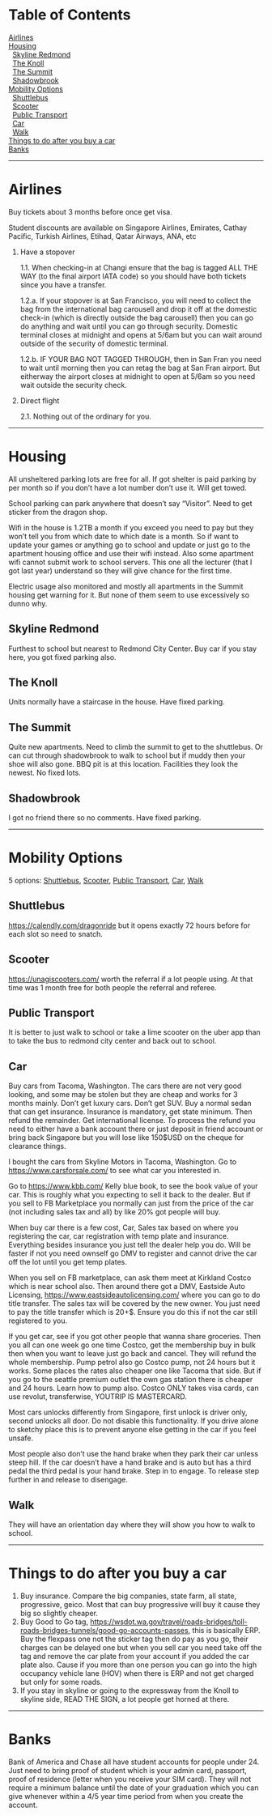 # Table of Contents
[Airlines](/README.md/#airlines)<br>
[Housing](/README.md/#housing)<br>
&nbsp;&nbsp;[Skyline Redmond](/README.md/#skyline-redmond)<br>
&nbsp;&nbsp;[The Knoll](/README.md/#the-knoll)<br>
&nbsp;&nbsp;[The Summit](/README.md/#the-summit)<br>
&nbsp;&nbsp;[Shadowbrook](/README.md/#shadowbrook)<br>
[Mobility Options](/README.md/#mobility-options-to-school)<br>
&nbsp;&nbsp;[Shuttlebus](/README.md/#shuttle-bus)<br>
&nbsp;&nbsp;[Scooter](/README.md/#scooter)<br>
&nbsp;&nbsp;[Public Transport](/README.md/#public-transport)<br>
&nbsp;&nbsp;[Car](/README.md/#car)<br>
&nbsp;&nbsp;[Walk](/README.md/#walk)<br>
[Things to do after you buy a car](/README.md/#things-to-do-after-you-buy-a-car)<br>
[Banks](/README.md/#banks)<br>

---
# Airlines
Buy tickets about 3 months before once get visa. 

Student discounts are available on Singapore Airlines, Emirates, Cathay Pacific, Turkish Airlines, Etihad, Qatar Airways, ANA, etc

1. Have a stopover
   
   1.1. When checking-in at Changi ensure that the bag is tagged ALL THE WAY (to the final airport IATA code) so you should have both tickets since you have a transfer.

   1.2.a. If your stopover is at San Francisco, you will need to collect the bag from the international bag carousell and drop it off at the domestic check-in (which is directly outside the bag carousell) then you can go do anything and wait until you can go through security. Domestic terminal closes at midnight and opens at 5/6am but you can wait around outside of the security of domestic terminal.

   1.2.b. IF YOUR BAG NOT TAGGED THROUGH, then in San Fran you need to wait until morning then you can retag the bag at San Fran airport. But eitherway the airport closes at midnight to open at 5/6am so you need wait outside the security check.

2. Direct flight

   2.1. Nothing out of the ordinary for you.

---
# Housing
All unsheltered parking lots are free for all. If got shelter is paid parking by per month so if you don’t have a lot number don’t use it. Will get towed.

School parking can park anywhere that doesn’t say “Visitor”. Need to get sticker from the dragon shop.

Wifi in the house is 1.2TB a month if you exceed you need to pay but they won’t tell you from which date to which date is a month. So if want to update your games or anything go to school and update or just go to the apartment housing office and use their wifi instead. Also some apartment wifi cannot submit work to school servers. This one all the lecturer (that I got last year) understand so they will give chance for the first time.

Electric usage also monitored and mostly all apartments in the Summit housing get warning for it. But none of them seem to use excessively so dunno why.

## Skyline Redmond
Furthest to school but nearest to Redmond City Center. Buy car if you stay here, you got fixed parking also.
## The Knoll
Units normally have a staircase in the house. Have fixed parking.
## The Summit
Quite new apartments. Need to climb the summit to get to the shuttlebus. Or can cut through shadowbrook to walk to school but if muddy then your shoe will also gone. BBQ pit is at this location. Facilities they look the newest. No fixed lots.
## Shadowbrook
I got no friend there so no comments. Have fixed parking.

---
# Mobility Options
5 options: [Shuttlebus](/README.md/#shuttle-bus), [Scooter](/README.md/#scooter), [Public Transport](/README.md/#public-transport), [Car](/README.md/#car), [Walk](/README.md/#walk)

## Shuttlebus
https://calendly.com/dragonride but it opens exactly 72 hours before for each slot so need to snatch.
## Scooter
https://unagiscooters.com/ worth the referral if a lot people using. At that time was 1 month free for both people the referral and referee.
## Public Transport
It is better to just walk to school or take a lime scooter on the uber app than to take the bus to redmond city center and back out to school.
## Car
Buy cars from Tacoma, Washington. The cars there are not very good looking, and some may be stolen but they are cheap and works for 3 months mainly. Don’t get luxury cars. Don’t get SUV. Buy a normal sedan that can get insurance. Insurance is mandatory, get state minimum. Then refund the remainder. Get international license. To process the refund you need to either have a bank account there or just deposit in friend account or bring back Singapore but you will lose like 150$USD on the cheque for clearance things.

I bought the cars from Skyline Motors in Tacoma, Washington. Go to https://www.carsforsale.com/ to see what car you interested in.

Go to https://www.kbb.com/ Kelly blue book, to see the book value of your car. This is roughly what you expecting to sell it back to the dealer. But if you sell to FB Marketplace you normally can just from the price of the car (not including sales tax and all) by like 20% got people will buy.

When buy car there is a few cost, Car, Sales tax based on where you registering the car, car registration with temp plate and insurance. Everything besides insurance you just tell the dealer help you do. Will be faster if not you need ownself go DMV to register and cannot drive the car off the lot until you get temp plates.

When you sell on FB marketplace, can ask them meet at Kirkland Costco which is near school also. Then around there got a DMV, Eastside Auto Licensing, https://www.eastsideautolicensing.com/ where you can go to do title transfer. The sales tax will be covered by the new owner. You just need to pay the title transfer which is 20+$. Ensure you do this if not the car still registered to you.

If you get car, see if you got other people that wanna share groceries. Then you all can one week go one time Costco, get the membership buy in bulk then when you want to leave just go back and cancel. They will refund the whole membership. Pump petrol also go Costco pump, not 24 hours but it works. Some places the rates also cheaper one like Tacoma that side. But if you go to the seattle premium outlet the own gas station there is cheaper and 24 hours. Learn how to pump also. Costco ONLY takes visa cards, can use revolut, transferwise, YOUTRIP IS MASTERCARD.

Most cars unlocks differently from Singapore, first unlock is driver only, second unlocks all door. Do not disable this functionality. If you drive alone to sketchy place this is to prevent anyone else getting in the car if you feel unsafe. 

Most people also don’t use the hand brake when they park their car unless steep hill. If the car doesn’t have a hand brake and is auto but has a third pedal the third pedal is your hand brake. Step in to engage. To release step further in and release to disengage.
## Walk
They will have an orientation day where they will show you how to walk to school.

---
# Things to do after you buy a car
1.	Buy insurance. Compare the big companies, state farm, all state, progressive, geico. Most that can buy progressive will buy it cause they big so slightly cheaper.
2.	Buy Good to Go tag, https://wsdot.wa.gov/travel/roads-bridges/toll-roads-bridges-tunnels/good-go-accounts-passes, this is basically ERP. Buy the flexpass one not the sticker tag then do pay as you go, their charges can be delayed one but when you sell car you need take off the tag and remove the car plate from your account if you added the car plate also. Cause if you more than one person you can go into the high occupancy vehicle lane (HOV) when there is ERP and not get charged but only for some roads.
3.	If you stay in skyline or going to the expressway from the Knoll to skyline side, READ THE SIGN, a lot people get horned at there.

---
# Banks
Bank of America and Chase all have student accounts for people under 24. Just need to bring proof of student which is your admin card, passport, proof of residence (letter when you receive your SIM card). They will not require a minimum balance until the date of your graduation which you can give whenever within a 4/5 year time period from when you create the account.

